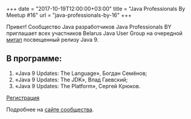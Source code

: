 +++
date = "2017-10-19T12:00:00+03:00"
title = "Java Professionals By Meetup #16"
url = "java-professionals-by-16"
+++

Привет! Сообщество Java разработчиков Java Professionals BY приглашает всех участников Belarus Java User Group на очередной [митап](http://jprof.by/post/anons-meetup-16/) посвещенный релизу Java 9.

## В программе:

1. «Java 9 Updates: The Language», Богдан Семёнов;
1. «Java 9 Updates: The JDK», Влад Гаевский;
2. «Java 9 Updates: The Platform», Сергей Крюков.

[Регистрация](http://bit.ly/jprof_reg_16)

Подробнее на [сайте сообщества](http://jprof.by/post/anons-meetup-16/).
